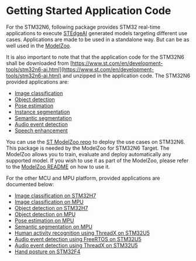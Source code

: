 # __Getting Started Application Code__


For the STM32N6, following package provides STM32 real-time applications to execute [STEdgeAI](https://www.st.com/en/development-tools/stedgeai-core.html) generated models targeting different use cases.
Applications are made to be used in a standalone way. But can be as well used in the [ModelZoo](https://github.com/STMicroelectronics/stm32ai-modelzoo-services).

It is also important to note that that the application code for the STM32N6 shall be downloaded from [https://www.st.com/en/development-tools/stm32n6-ai.html](https://www.st.com/en/development-tools/stm32n6-ai.html) and unzipped in the application code.
The STM32N6 provided applications are:
- [Image classification](image_classification/STM32N6/README.md)
- [Object detection](object_detection/STM32N6/README.md)
- [Pose estimation](pose_estimation/STM32N6/README.md)
- [Instance segmentation](instance_segmentation/STM32N6/README.md)
- [Semantic segmentation](semantic_segmentation/STM32N6/README.md)
- [Audio event detection](audio/STM32N6/README.md)
- [Speech enhancement](audio/STM32N6/README.md)

You can use the [ST ModelZoo repo](https://github.com/STMicroelectronics/stm32ai-modelzoo-services) to deploy the use cases on STM32N6. This package is needed by the ModelZoo for STM32N6 Target. The ModelZoo allows you to train, evaluate and deploy automatically any supported model. If you wish to use it as part of the ModelZoo, please refer to the [ModelZoo README](https://github.com/STMicroelectronics/stm32ai-modelzoo-services/blob/main/README.md) on how to use it.


For the other MCU and MPU platform, provided applications are documented below:
- [Image classification on STM32H7](image_classification/STM32H7/README.md)
- [Image classification on MPU](image_classification/STM32MP-LINUX/README.md)
- [Object detection on STM32H7](object_detection/STM32H7/README.md)
- [Object detection on MPU](object_detection/STM32MP-LINUX/README.md)
- [Pose estimation on MPU](pose_estimation/STM32MP-LINUX/README.md)
- [Semantic segmentation on MPU](semantic_segmentation/STM32MP-LINUX/README.md)
- [Human activity recognition using ThreadX on STM32U5](sensing_thread_x/STM32U5/README.md)
- [Audio event detection using FreeRTOS on STM32U5](sensing_free_rtos/STM32U5/README.md)
- [Audio event detection using ThreadX on STM32U5](sensing_thread_x/STM32U5/README.md)
- [Hand posture on STM32F4](hand_posture/STM32F4/README.md)


